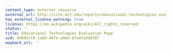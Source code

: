 ```yaml
---
content_type: external-resource
external_url: http://cite.mit.edu/reports/educational-technologies-evaluation
has_external_license_warning: true
license: https://en.wikipedia.org/wiki/All_rights_reserved
status: ''
title: Educational Technologies Evaluation Page
uid: 94693cf8-1abb-467e-a9ed-67a47a5d6387
wayback_url: ''
---
```

